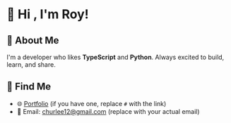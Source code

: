 # 👋 Hi , I'm Roy!

## 🚀 About Me
I'm a developer who likes **TypeScript** and **Python**. Always excited to build, learn, and share.

## 🤝 Find Me
- 🌐 [Portfolio](https://royleedev.com) (if you have one, replace `#` with the link)
- 📧 Email: churlee12@gmail.com (replace with your actual email)
